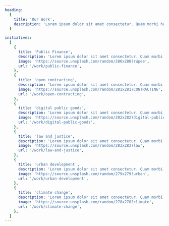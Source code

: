 ```yaml
---
heading:
  {
    title: 'Our Work',
    description: 'Lorem ipsum dolor sit amet consectetur. Quam morbi hendrerit turpis convallis id magna congue. Est quisque suspendisse proin posuere',
  }

initiatives:
  [
    {
      title: 'Public Finance',
      description: 'Lorem ipsum dolor sit amet consectetur. Quam morbi hendrerit turpis convallis id magna congue. Est quisque suspendisse proin posuere bibendum lorem egestas. Ac gravida diam nec hac egestas eget id sapien. Scelerisque a turpis tempus risus nisi. Lorem ipsum dolor sit amet consectetur.',
      image: 'https://source.unsplash.com/random/280x280?rupee',
      url: '/work/public-finance',
    },
    {
      title: 'open contracting',
      description: 'Lorem ipsum dolor sit amet consectetur. Quam morbi hendrerit turpis convallis id magna congue. Est quisque suspendisse proin posuere bibendum lorem egestas. Ac gravida diam nec hac egestas eget id sapien. Scelerisque a turpis tempus risus nisi. Lorem ipsum dolor sit amet consectetur.',
      image: 'https://source.unsplash.com/random/281x281?CONTRACTING',
      url: '/work/open-contracting',
    },
    {
      title: 'digital public goods',
      description: 'Lorem ipsum dolor sit amet consectetur. Quam morbi hendrerit turpis convallis id magna congue. Est quisque suspendisse proin posuere bibendum lorem egestas. Ac gravida diam nec hac egestas eget id sapien. Scelerisque a turpis tempus risus nisi. Lorem ipsum dolor sit amet consectetur.',
      image: 'https://source.unsplash.com/random/282x282?digital-public-goods',
      url: '/work/digital-public-goods',
    },
    {
      title: 'law and justice',
      description: 'Lorem ipsum dolor sit amet consectetur. Quam morbi hendrerit turpis convallis id magna congue. Est quisque suspendisse proin posuere bibendum lorem egestas. Ac gravida diam nec hac egestas eget id sapien. Scelerisque a turpis tempus risus nisi. Lorem ipsum dolor sit amet consectetur.',
      image: 'https://source.unsplash.com/random/283x283?law',
      url: '/work/law-and-justice',
    },
    {
      title: 'urban development',
      description: 'Lorem ipsum dolor sit amet consectetur. Quam morbi hendrerit turpis convallis id magna congue. Est quisque suspendisse proin posuere bibendum lorem egestas. Ac gravida diam nec hac egestas eget id sapien. Scelerisque a turpis tempus risus nisi. Lorem ipsum dolor sit amet consectetur.',
      image: 'https://source.unsplash.com/random/279x279?urban',
      url: '/work/urban-development',
    },
    {
      title: 'climate change',
      description: 'Lorem ipsum dolor sit amet consectetur. Quam morbi hendrerit turpis convallis id magna congue. Est quisque suspendisse proin posuere bibendum lorem egestas. Ac gravida diam nec hac egestas eget id sapien. Scelerisque a turpis tempus risus nisi. Lorem ipsum dolor sit amet consectetur.',
      image: 'https://source.unsplash.com/random/278x278?climate',
      url: '/work/climate-change',
    },
  ]
---
```

